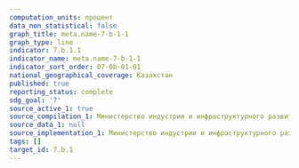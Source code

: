 ```yaml
---
computation_units: процент
data_non_statistical: false
graph_title: meta.name-7-b-1-1
graph_type: line
indicator: 7.b.1.1
indicator_name: meta.name-7-b-1-1
indicator_sort_order: 07-0b-01-01
national_geographical_coverage: Казахстан
published: true
reporting_status: complete
sdg_goal: '7'
source_active_1: true
source_compilation_1: Министерство индустрии и инфраструктурного развития РК
source_data_1: null
source_implementation_1: Министерство индустрии и инфраструктурного развития РК
tags: []
target_id: 7.b.1
---
```

